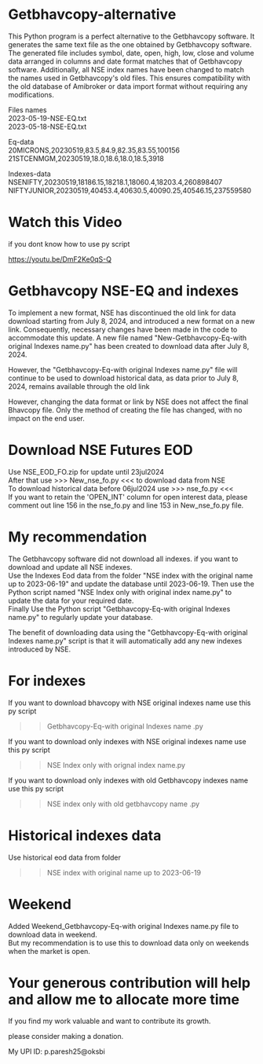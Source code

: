 # Getbhavcopy-alternative
This Python program is a perfect alternative to the Getbhavcopy software.
It generates the same text file as the one obtained by Getbhavcopy software.
The generated file includes symbol, date, open, high, low, close and volume data arranged in columns and date format matches that of Getbhavcopy software.
Additionally, all NSE index names have been changed to match the names used in Getbhavcopy's old files.
This ensures compatibility with the old database of Amibroker or data import format without requiring any modifications.

Files names<br>
2023-05-19-NSE-EQ.txt<br>
2023-05-18-NSE-EQ.txt<br>

Eq-data<br>
20MICRONS,20230519,83.5,84.9,82.35,83.55,100156<br>
21STCENMGM,20230519,18.0,18.6,18.0,18.5,3918<br>

Indexes-data<br>
NSENIFTY,20230519,18186.15,18218.1,18060.4,18203.4,260898407<br>
NIFTYJUNIOR,20230519,40453.4,40630.5,40090.25,40546.15,237559580<br>

# Watch this Video
if you dont know how to use py script<br>

https://youtu.be/DmF2Ke0qS-Q

# Getbhavcopy NSE-EQ and indexes

To implement a new format, NSE has discontinued the old link for data download starting from July 8, 2024, and introduced a new format on a new link. Consequently, necessary changes have been made in the code to accommodate this update. A new file named "New-Getbhavcopy-Eq-with original Indexes name.py" has been created to download data after July 8, 2024.

However, the "Getbhavcopy-Eq-with original Indexes name.py" file will continue to be used to download historical data, as data prior to July 8, 2024, remains available through the old link

However, changing the data format or link by NSE does not affect the final Bhavcopy file. Only the method of creating the file has changed, with no impact on the end user.

# Download NSE Futures EOD
Use NSE_EOD_FO.zip for update until 23jul2024<br>
After that use >>> New_nse_fo.py <<< to download data from NSE<br>
To download historical data before 06jul2024 use >>> nse_fo.py <<<  
If you want to retain the 'OPEN_INT' column for open interest data, please comment out line 156 in the nse_fo.py and line 153 in New_nse_fo.py file.

# My recommendation

The Getbhavcopy software did not download all indexes. if you want to download and update all NSE indexes.<br> 
Use the Indexes Eod data from the folder "NSE index with the original name up to 2023-06-19" and update the database until 2023-06-19.
Then use the Python script named "NSE Index only with original index name.py" to update the data for your required date.<br>
Finally Use the Python script "Getbhavcopy-Eq-with original Indexes name.py" to regularly update your database.

The benefit of downloading data using the "Getbhavcopy-Eq-with original Indexes name.py" script is that it will automatically add any new indexes introduced by NSE.

# For indexes 

If you want to download bhavcopy with NSE original indexes name use this py script 

>> Getbhavcopy-Eq-with original Indexes name .py 

If you want to download only indexes with NSE original indexes name use this py script 

>> NSE Index only with orignal index name.py

If you want to download only indexes with old Getbhavcopy indexes name use this py script 

>> NSE index only with old getbhavcopy name .py

# Historical indexes data 

Use historical eod data from folder

>> NSE index with original name up to 2023-06-19

# Weekend

Added Weekend_Getbhavcopy-Eq-with original Indexes name.py file to download data in weekend.<br> 
But my recommendation is to use this to download data only on weekends when the market is open.

# Your generous contribution will help and allow me to allocate more time

If you find my work valuable and want to contribute its growth.

please consider making a donation. 

My UPI ID: p.paresh25@oksbi



